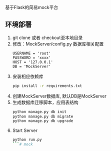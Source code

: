 基于Flask的简易mock平台

环境部署
---------------

1. git clone 或者 checkout至本地目录
2. 修改：MockServer/config.py 数据库相关配置
    ```
    USERNAME = 'root'
    PASSWORD = 'xxxx'
    HOST = '127.0.0.1'
    DB = 'MockServer'
    ```
3. 安装相应依赖库
    ```bash
    pip install -r requirements.txt
    ```
4. 创建MockServer数据库, 默认DB是MockServer
5. 生成数据库迁移脚本，应用表结构
    ```bash
    python manage.py db init
    python manage.py db migrate
    python manage.py db upgrade
    ```
6. Start Server
    ```bash
    python run.py
    ```# mock

